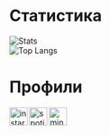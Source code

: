 # Статистика 
![Stats](https://github-readme-stats.vercel.app/api?username=LuK050&count_private=true&hide_title=true&theme=github_dark&locale=ru&&hide_border=true&disable_animations=true)<br>
![Top Langs](https://github-readme-stats.vercel.app/api/top-langs/?username=LuK050&hide_title=true&count_private=true&theme=github_dark&hide_border=true)

# Профили
[<img align="left" alt="instargam | Instargam" width="32px" src="https://camo.githubusercontent.com/c9dacf0f25a1489fdbc6c0d2b41cda58b77fa210a13a886d6f99e027adfbd358/68747470733a2f2f6564656e742e6769746875622e696f2f537570657254696e7949636f6e732f696d616765732f7376672f696e7374616772616d2e737667" />][instargam]
[<img align="left" alt="spotify | Spotify" width="32px" src="https://camo.githubusercontent.com/15d4e1b8bf3ed25b7131cc93f248f86cc42deaf9e19fdb61aa1ba3b46e0400a5/68747470733a2f2f6564656e742e6769746875622e696f2f537570657254696e7949636f6e732f696d616765732f7376672f73706f746966792e737667" />][spotify]
[<img align="left" alt="minecraft | Minecraft" width="32px" src="https://camo.githubusercontent.com/3d0505504307fefab48b4d3f530827abe91beab78c802c953cad19c182d8834b/68747470733a2f2f6564656e742e6769746875622e696f2f537570657254696e7949636f6e732f696d616765732f7376672f6d696e6563726166742e737667" />][minecraft]

[instargam]: https://www.instagram.com/volychev_kirill/
[spotify]: https://open.spotify.com/user/knlkwfoqdfnpu503dsjy0sskv
[minecraft]: https://ru.namemc.com/profile/_LuK__.3
